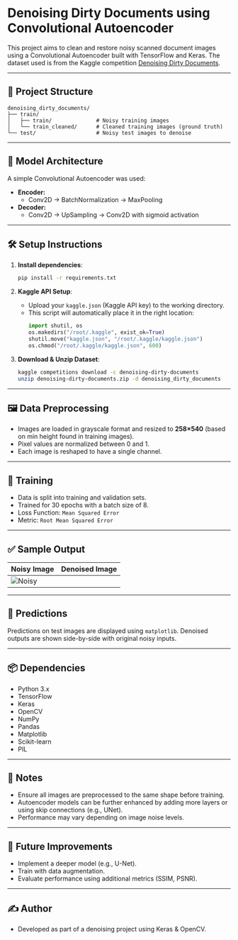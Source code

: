 
# Denoising Dirty Documents using Convolutional Autoencoder

This project aims to clean and restore noisy scanned document images using a Convolutional Autoencoder built with TensorFlow and Keras. The dataset used is from the Kaggle competition [Denoising Dirty Documents](https://www.kaggle.com/competitions/denoising-dirty-documents).

---

## 📁 Project Structure

```
denoising_dirty_documents/
├── train/
│   ├── train/              # Noisy training images
│   └── train_cleaned/      # Cleaned training images (ground truth)
└── test/                   # Noisy test images to denoise
```

---

## 🧠 Model Architecture

A simple Convolutional Autoencoder was used:

- **Encoder:**
  - Conv2D → BatchNormalization → MaxPooling
- **Decoder:**
  - Conv2D → UpSampling → Conv2D with sigmoid activation

---

## 🛠️ Setup Instructions

1. **Install dependencies**:
   ```bash
   pip install -r requirements.txt
   ```

2. **Kaggle API Setup**:
   - Upload your `kaggle.json` (Kaggle API key) to the working directory.
   - This script will automatically place it in the right location:
     ```python
     import shutil, os
     os.makedirs("/root/.kaggle", exist_ok=True)
     shutil.move("kaggle.json", "/root/.kaggle/kaggle.json")
     os.chmod("/root/.kaggle/kaggle.json", 600)
     ```

3. **Download & Unzip Dataset**:
   ```bash
   kaggle competitions download -c denoising-dirty-documents
   unzip denoising-dirty-documents.zip -d denoising_dirty_documents
   ```

---

## 🖼️ Data Preprocessing

- Images are loaded in grayscale format and resized to **258×540** (based on min height found in training images).
- Pixel values are normalized between 0 and 1.
- Each image is reshaped to have a single channel.

---

## 🧪 Training

- Data is split into training and validation sets.
- Trained for 30 epochs with a batch size of 8.
- Loss Function: `Mean Squared Error`
- Metric: `Root Mean Squared Error`

---

## ✅ Sample Output

| Noisy Image | Denoised Image |
|-------------|----------------|
| ![Noisy](image.png) | 



---

## 🔮 Predictions

Predictions on test images are displayed using `matplotlib`. Denoised outputs are shown side-by-side with original noisy inputs.

---

## 📦 Dependencies

- Python 3.x
- TensorFlow
- Keras
- OpenCV
- NumPy
- Pandas
- Matplotlib
- Scikit-learn
- PIL

---

## 📌 Notes

- Ensure all images are preprocessed to the same shape before training.
- Autoencoder models can be further enhanced by adding more layers or using skip connections (e.g., UNet).
- Performance may vary depending on image noise levels.

---

## 🏁 Future Improvements

- Implement a deeper model (e.g., U-Net).
- Train with data augmentation.
- Evaluate performance using additional metrics (SSIM, PSNR).

---

## ✍️ Author

- Developed as part of a denoising project using Keras & OpenCV.
